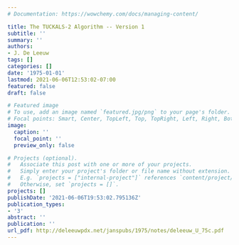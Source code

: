 ```yaml
---
# Documentation: https://wowchemy.com/docs/managing-content/

title: The TUCKALS-2 Algorithm -- Version 1
subtitle: ''
summary: ''
authors:
- J. De Leeuw
tags: []
categories: []
date: '1975-01-01'
lastmod: 2021-06-06T12:53:02-07:00
featured: false
draft: false

# Featured image
# To use, add an image named `featured.jpg/png` to your page's folder.
# Focal points: Smart, Center, TopLeft, Top, TopRight, Left, Right, BottomLeft, Bottom, BottomRight.
image:
  caption: ''
  focal_point: ''
  preview_only: false

# Projects (optional).
#   Associate this post with one or more of your projects.
#   Simply enter your project's folder or file name without extension.
#   E.g. `projects = ["internal-project"]` references `content/project/deep-learning/index.md`.
#   Otherwise, set `projects = []`.
projects: []
publishDate: '2021-06-06T19:53:02.795136Z'
publication_types:
- '3'
abstract: ''
publication: ''
url_pdf: http://deleeuwpdx.net/janspubs/1975/notes/deleeuw_U_75c.pdf
---
```

